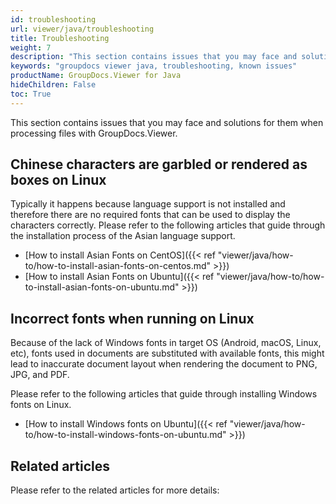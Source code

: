 ```yaml
---
id: troubleshooting
url: viewer/java/troubleshooting
title: Troubleshooting
weight: 7
description: "This section contains issues that you may face and solutions for them when processing files with GroupDocs.Viewer."
keywords: "groupdocs viewer java, troubleshooting, known issues"
productName: GroupDocs.Viewer for Java
hideChildren: False
toc: True
---
```

This section contains issues that you may face and solutions for them when processing files with GroupDocs.Viewer.

## Chinese characters are garbled or rendered as boxes on Linux

Typically it happens because language support is not installed and therefore there are no required fonts that can be used to display the characters correctly. Please refer to the following articles that guide through the installation process of the Asian language support.

* [How to install Asian Fonts on CentOS]({{< ref "viewer/java/how-to/how-to-install-asian-fonts-on-centos.md" >}})
* [How to install Asian Fonts on Ubuntu]({{< ref "viewer/java/how-to/how-to-install-asian-fonts-on-ubuntu.md" >}})

## Incorrect fonts when running on Linux

Because of the lack of Windows fonts in target OS (Android, macOS, Linux, etc), fonts used in documents are substituted with available fonts, this might lead to inaccurate document layout when rendering the document to PNG, JPG, and PDF.

Please refer to the following articles that guide through installing Windows fonts on Linux.

* [How to install Windows fonts on Ubuntu]({{< ref "viewer/java/how-to/how-to-install-windows-fonts-on-ubuntu.md" >}})

## Related articles

Please refer to the related articles for more details:
